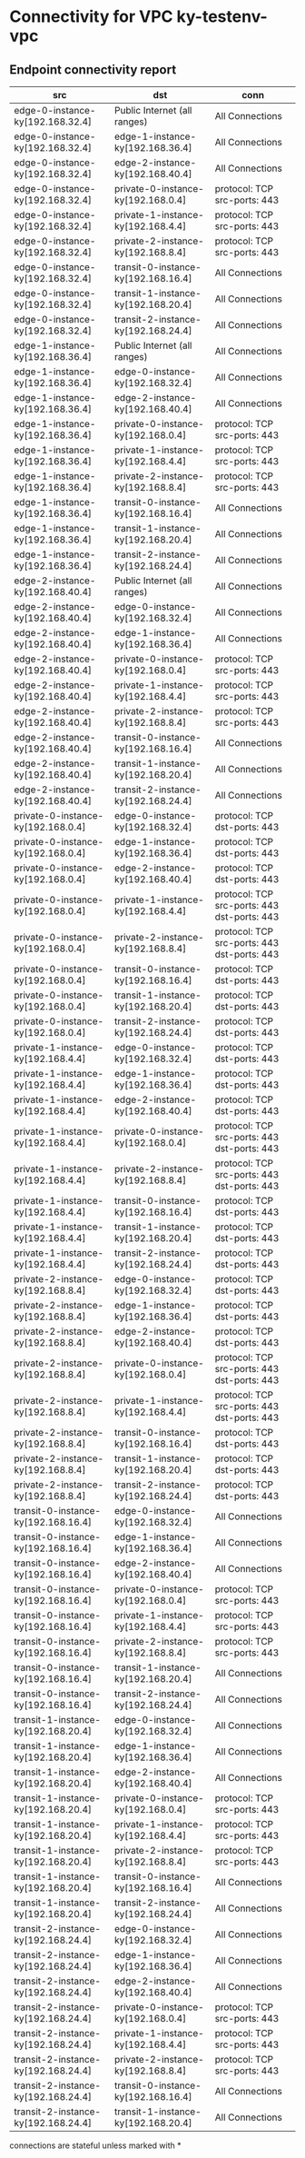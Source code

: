 # Connectivity for VPC ky-testenv-vpc
## Endpoint connectivity report
| src | dst | conn |
|-----|-----|------|
| edge-0-instance-ky[192.168.32.4] | Public Internet (all ranges) | All Connections |
| edge-0-instance-ky[192.168.32.4] | edge-1-instance-ky[192.168.36.4] | All Connections |
| edge-0-instance-ky[192.168.32.4] | edge-2-instance-ky[192.168.40.4] | All Connections |
| edge-0-instance-ky[192.168.32.4] | private-0-instance-ky[192.168.0.4] | protocol: TCP src-ports: 443 |
| edge-0-instance-ky[192.168.32.4] | private-1-instance-ky[192.168.4.4] | protocol: TCP src-ports: 443 |
| edge-0-instance-ky[192.168.32.4] | private-2-instance-ky[192.168.8.4] | protocol: TCP src-ports: 443 |
| edge-0-instance-ky[192.168.32.4] | transit-0-instance-ky[192.168.16.4] | All Connections |
| edge-0-instance-ky[192.168.32.4] | transit-1-instance-ky[192.168.20.4] | All Connections |
| edge-0-instance-ky[192.168.32.4] | transit-2-instance-ky[192.168.24.4] | All Connections |
| edge-1-instance-ky[192.168.36.4] | Public Internet (all ranges) | All Connections |
| edge-1-instance-ky[192.168.36.4] | edge-0-instance-ky[192.168.32.4] | All Connections |
| edge-1-instance-ky[192.168.36.4] | edge-2-instance-ky[192.168.40.4] | All Connections |
| edge-1-instance-ky[192.168.36.4] | private-0-instance-ky[192.168.0.4] | protocol: TCP src-ports: 443 |
| edge-1-instance-ky[192.168.36.4] | private-1-instance-ky[192.168.4.4] | protocol: TCP src-ports: 443 |
| edge-1-instance-ky[192.168.36.4] | private-2-instance-ky[192.168.8.4] | protocol: TCP src-ports: 443 |
| edge-1-instance-ky[192.168.36.4] | transit-0-instance-ky[192.168.16.4] | All Connections |
| edge-1-instance-ky[192.168.36.4] | transit-1-instance-ky[192.168.20.4] | All Connections |
| edge-1-instance-ky[192.168.36.4] | transit-2-instance-ky[192.168.24.4] | All Connections |
| edge-2-instance-ky[192.168.40.4] | Public Internet (all ranges) | All Connections |
| edge-2-instance-ky[192.168.40.4] | edge-0-instance-ky[192.168.32.4] | All Connections |
| edge-2-instance-ky[192.168.40.4] | edge-1-instance-ky[192.168.36.4] | All Connections |
| edge-2-instance-ky[192.168.40.4] | private-0-instance-ky[192.168.0.4] | protocol: TCP src-ports: 443 |
| edge-2-instance-ky[192.168.40.4] | private-1-instance-ky[192.168.4.4] | protocol: TCP src-ports: 443 |
| edge-2-instance-ky[192.168.40.4] | private-2-instance-ky[192.168.8.4] | protocol: TCP src-ports: 443 |
| edge-2-instance-ky[192.168.40.4] | transit-0-instance-ky[192.168.16.4] | All Connections |
| edge-2-instance-ky[192.168.40.4] | transit-1-instance-ky[192.168.20.4] | All Connections |
| edge-2-instance-ky[192.168.40.4] | transit-2-instance-ky[192.168.24.4] | All Connections |
| private-0-instance-ky[192.168.0.4] | edge-0-instance-ky[192.168.32.4] | protocol: TCP dst-ports: 443 |
| private-0-instance-ky[192.168.0.4] | edge-1-instance-ky[192.168.36.4] | protocol: TCP dst-ports: 443 |
| private-0-instance-ky[192.168.0.4] | edge-2-instance-ky[192.168.40.4] | protocol: TCP dst-ports: 443 |
| private-0-instance-ky[192.168.0.4] | private-1-instance-ky[192.168.4.4] | protocol: TCP src-ports: 443 dst-ports: 443 |
| private-0-instance-ky[192.168.0.4] | private-2-instance-ky[192.168.8.4] | protocol: TCP src-ports: 443 dst-ports: 443 |
| private-0-instance-ky[192.168.0.4] | transit-0-instance-ky[192.168.16.4] | protocol: TCP dst-ports: 443 |
| private-0-instance-ky[192.168.0.4] | transit-1-instance-ky[192.168.20.4] | protocol: TCP dst-ports: 443 |
| private-0-instance-ky[192.168.0.4] | transit-2-instance-ky[192.168.24.4] | protocol: TCP dst-ports: 443 |
| private-1-instance-ky[192.168.4.4] | edge-0-instance-ky[192.168.32.4] | protocol: TCP dst-ports: 443 |
| private-1-instance-ky[192.168.4.4] | edge-1-instance-ky[192.168.36.4] | protocol: TCP dst-ports: 443 |
| private-1-instance-ky[192.168.4.4] | edge-2-instance-ky[192.168.40.4] | protocol: TCP dst-ports: 443 |
| private-1-instance-ky[192.168.4.4] | private-0-instance-ky[192.168.0.4] | protocol: TCP src-ports: 443 dst-ports: 443 |
| private-1-instance-ky[192.168.4.4] | private-2-instance-ky[192.168.8.4] | protocol: TCP src-ports: 443 dst-ports: 443 |
| private-1-instance-ky[192.168.4.4] | transit-0-instance-ky[192.168.16.4] | protocol: TCP dst-ports: 443 |
| private-1-instance-ky[192.168.4.4] | transit-1-instance-ky[192.168.20.4] | protocol: TCP dst-ports: 443 |
| private-1-instance-ky[192.168.4.4] | transit-2-instance-ky[192.168.24.4] | protocol: TCP dst-ports: 443 |
| private-2-instance-ky[192.168.8.4] | edge-0-instance-ky[192.168.32.4] | protocol: TCP dst-ports: 443 |
| private-2-instance-ky[192.168.8.4] | edge-1-instance-ky[192.168.36.4] | protocol: TCP dst-ports: 443 |
| private-2-instance-ky[192.168.8.4] | edge-2-instance-ky[192.168.40.4] | protocol: TCP dst-ports: 443 |
| private-2-instance-ky[192.168.8.4] | private-0-instance-ky[192.168.0.4] | protocol: TCP src-ports: 443 dst-ports: 443 |
| private-2-instance-ky[192.168.8.4] | private-1-instance-ky[192.168.4.4] | protocol: TCP src-ports: 443 dst-ports: 443 |
| private-2-instance-ky[192.168.8.4] | transit-0-instance-ky[192.168.16.4] | protocol: TCP dst-ports: 443 |
| private-2-instance-ky[192.168.8.4] | transit-1-instance-ky[192.168.20.4] | protocol: TCP dst-ports: 443 |
| private-2-instance-ky[192.168.8.4] | transit-2-instance-ky[192.168.24.4] | protocol: TCP dst-ports: 443 |
| transit-0-instance-ky[192.168.16.4] | edge-0-instance-ky[192.168.32.4] | All Connections |
| transit-0-instance-ky[192.168.16.4] | edge-1-instance-ky[192.168.36.4] | All Connections |
| transit-0-instance-ky[192.168.16.4] | edge-2-instance-ky[192.168.40.4] | All Connections |
| transit-0-instance-ky[192.168.16.4] | private-0-instance-ky[192.168.0.4] | protocol: TCP src-ports: 443 |
| transit-0-instance-ky[192.168.16.4] | private-1-instance-ky[192.168.4.4] | protocol: TCP src-ports: 443 |
| transit-0-instance-ky[192.168.16.4] | private-2-instance-ky[192.168.8.4] | protocol: TCP src-ports: 443 |
| transit-0-instance-ky[192.168.16.4] | transit-1-instance-ky[192.168.20.4] | All Connections |
| transit-0-instance-ky[192.168.16.4] | transit-2-instance-ky[192.168.24.4] | All Connections |
| transit-1-instance-ky[192.168.20.4] | edge-0-instance-ky[192.168.32.4] | All Connections |
| transit-1-instance-ky[192.168.20.4] | edge-1-instance-ky[192.168.36.4] | All Connections |
| transit-1-instance-ky[192.168.20.4] | edge-2-instance-ky[192.168.40.4] | All Connections |
| transit-1-instance-ky[192.168.20.4] | private-0-instance-ky[192.168.0.4] | protocol: TCP src-ports: 443 |
| transit-1-instance-ky[192.168.20.4] | private-1-instance-ky[192.168.4.4] | protocol: TCP src-ports: 443 |
| transit-1-instance-ky[192.168.20.4] | private-2-instance-ky[192.168.8.4] | protocol: TCP src-ports: 443 |
| transit-1-instance-ky[192.168.20.4] | transit-0-instance-ky[192.168.16.4] | All Connections |
| transit-1-instance-ky[192.168.20.4] | transit-2-instance-ky[192.168.24.4] | All Connections |
| transit-2-instance-ky[192.168.24.4] | edge-0-instance-ky[192.168.32.4] | All Connections |
| transit-2-instance-ky[192.168.24.4] | edge-1-instance-ky[192.168.36.4] | All Connections |
| transit-2-instance-ky[192.168.24.4] | edge-2-instance-ky[192.168.40.4] | All Connections |
| transit-2-instance-ky[192.168.24.4] | private-0-instance-ky[192.168.0.4] | protocol: TCP src-ports: 443 |
| transit-2-instance-ky[192.168.24.4] | private-1-instance-ky[192.168.4.4] | protocol: TCP src-ports: 443 |
| transit-2-instance-ky[192.168.24.4] | private-2-instance-ky[192.168.8.4] | protocol: TCP src-ports: 443 |
| transit-2-instance-ky[192.168.24.4] | transit-0-instance-ky[192.168.16.4] | All Connections |
| transit-2-instance-ky[192.168.24.4] | transit-1-instance-ky[192.168.20.4] | All Connections |

connections are stateful unless marked with *
